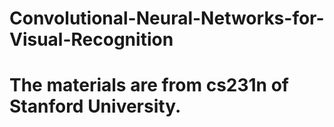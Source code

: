 # Convolutional-Neural-Networks-for-Visual-Recognition
# The materials are from cs231n of Stanford University.
